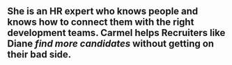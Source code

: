 ## She is an **HR expert** who knows people and knows how to connect them with the right development teams. **Carmel helps Recruiters** like Diane *find more candidates* without getting on their bad side.
